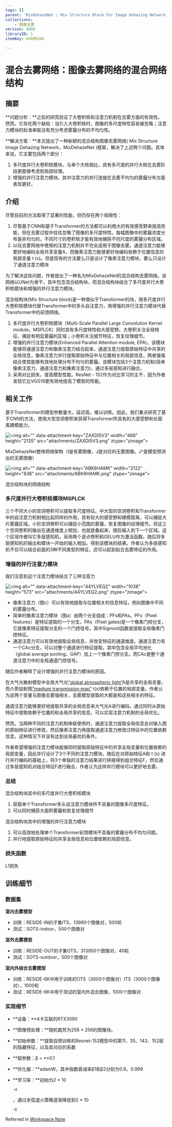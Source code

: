 ```yaml
---
tags: []
parent: 'MixDehazeNet : Mix Structure Block For Image Dehazing Network'
collections:
    - 图像去雾
version: 4008
libraryID: 1
itemKey: H36M9286

---
```

# 混合去雾网络：图像去雾网络的混合网络结构

## 摘要

**问题分析：**之前的研究验证了大卷积核和注意力机制在去雾方面的有效性。然而，它存在两个缺陷：当引入大卷积核时，图像的多尺度特性容易被忽略；注意力模块的标准串联没有充分考虑雾霾分布的不均匀性。

**解决方案：**本文提出了一种新颖的混合结构图像去雾网络( Mix Structure Image Dehazing Network，MixDehazeNet )框架，解决了上述两个问题。具体来说，它主要包括两个部分：

1.  多尺度并行大卷积核模块，与单个大核相比，具有多尺度的并行大核在去雾阶段更能够考虑到局部纹理。
2.  增强的并行注意力模块。其中注意力的并行连接在去雾不均匀的雾霾分布方面表现更好。

## 介绍

尽管目前的方法取得了显著的性能，但仍存在两个局限性：

1.  尽管基于CNN和基于Transformer的方法都可以利用大的有效感受野来提高性能，但在去雾过程中往往忽略了图像的多尺度特性。每幅图像中的雾霾浓度分布是非均匀的，不同尺寸的卷积核才能有效地捕获不同尺度的雾霾分布区域。
2.  以往去雾网络中使用的注意力机制并不完全适用于图像去雾。通道注意力能够更好地编码全局共享变量A，而像素注意力能够更好地编码依赖于位置信息的局部变量 t (x)。但是现有的方法要么只是设计了像素注意力模块，要么只设计了通道注意力模块

为了解决这些问题，作者提出了一种名为MixDehazeNet的混合结构去雾网络。该网络以UNet为骨干，其中包含混合结构块，而混合结构块结合了多尺度并行大卷积核模块和增强的并行注意力模块。

混合结构块(Mix Structure block)是一种类似于Transformer的块，用多尺度并行大卷积核模块代替Transformer中的多头自注意力，用增强的并行注意力模块代替Transformer中的前馈网络。

1.  多尺度并行大卷积核模块（Multi-Scale Parallel Large Convolution Kernel module，MSPLCK）同时具有多尺度特性和大感受野。大卷积关注全局特征，捕捉有明显雾霾的区域；小卷积关注细节特征，恢复纹理细节。
2.  增强的并行注意力模块(Enhanced Parallel Attention module, EPA)，该模块能够将通道注意力和像素注意力结合起来，通道注意力提取原始特征中共享的全局信息，像素注意力并行提取原始特征中与位置相关的局部信息，两者强强结合使其能够有效地处理分布不均匀的雾霾。该模块包括3个注意力机制(简单像素注意力、通道注意力和像素注意力)，通过多层感知进行融合。
3.  采用对比损失，提高模型性能。ResNet - 152作为对比学习的主干，因为作者发现它比VGG19更有效地提高了模型的性能。

## 相关工作

基于Transformer的模型参数量大，延迟高，难以训练。因此，我们重点研究了基于CNN的方法，使用大型空洞卷积来获得Transformer所具有的大感受野和长距离建模能力。

![\<img alt="" data-attachment-key="ZAXDI5V3" width="468" height="2135" src="attachments/ZAXDI5V3.png" ztype="zimage">](attachments/ZAXDI5V3.png)

MixDehazeNet整体网络架构（I是有雾图像，J是对应的无雾图像。J^是模型预测出的无雾图像）

![\<img alt="" data-attachment-key="ABK6HAMK" width="2122" height="836" src="attachments/ABK6HAMK.png" ztype="zimage">](attachments/ABK6HAMK.png)

混合结构块的网络结构

### 多尺度并行大卷积核模块MSPLCK

三个不同大小的空洞卷积可以提取多尺度特征。中大型的空洞卷积和Transformer中的自注意力机制相比起同样的作用，具有较大的感受野和建模距离，可以捕捉大片雾霾区域。小形空洞卷积可以捕捉小范围的雾霾，恢复图像的纹理细节。将这三个空洞卷积的输出在通道维度上相加，也就是叠起来，随后输入到下一个区域。这个区域作者叫它多层感知机，采用两个逐点卷积和GELU作为激活函数。随后将多层感知机的输出和模块一开始的输入相加。得到该模块的结果。作者认为多层感知机不仅可以结合前面的3种不同类型的特征，还可以起到拟合去雾特征的作用。

### 增强的并行注意力模块

我们注意到这个注意力模块结合了三种注意力

![\<img alt="" data-attachment-key="44YLVEQ2" width="1038" height="573" src="attachments/44YLVEQ2.png" ztype="zimage">](attachments/44YLVEQ2.png)

*   像素注意力（图c）可以有效地提取与位置相关的信息特征，例如图像中不同的雾霾分布。
*   简单的像素注意力模块（图a）由两个分支组成：PFs和PAs。PFs（Pixel features）是特征提取的一个分支。PAs（Pixel gates)是一个像素门控分支，它是像素特征提取分支的一个门控信号。其中Sigmoid函数是提取全局像素门控特征。
*   通道注意力可以有效地提取全局信息，并改变特征的通道维度。通道注意力有一个CAc分支，可以对整个通道进行特征提取。其中包含全局平均池化（global average pooling，GAP）加上一个像素门控分支。而CAc是整个通道注意力中的全局通道门控信号。

随后作者解释了设计增强的并行注意力模块的原因。

在大气光散射模型中全局大气光<span class="highlight" data-annotation="%7B%22attachmentURI%22%3A%22http%3A%2F%2Fzotero.org%2Fusers%2F10046823%2Fitems%2FTCA2V49B%22%2C%22pageLabel%22%3A%222%22%2C%22position%22%3A%7B%22pageIndex%22%3A1%2C%22rects%22%3A%5B%5B118.2%2C664.349%2C218.77%2C674.312%5D%5D%7D%2C%22citationItem%22%3A%7B%22uris%22%3A%5B%22http%3A%2F%2Fzotero.org%2Fusers%2F10046823%2Fitems%2FT5ME8KCA%22%5D%2C%22locator%22%3A%222%22%7D%7D" ztype="zhighlight"><a href="zotero://open-pdf/library/items/TCA2V49B?page=2">“global atmospheric light”</a></span>A是共享的全局变量，而介质投射图<span class="highlight" data-annotation="%7B%22attachmentURI%22%3A%22http%3A%2F%2Fzotero.org%2Fusers%2F10046823%2Fitems%2FTCA2V49B%22%2C%22pageLabel%22%3A%222%22%2C%22position%22%3A%7B%22pageIndex%22%3A1%2C%22rects%22%3A%5B%5B50.16%2C652.349%2C155.341%2C662.312%5D%5D%7D%2C%22citationItem%22%3A%7B%22uris%22%3A%5B%22http%3A%2F%2Fzotero.org%2Fusers%2F10046823%2Fitems%2FT5ME8KCA%22%5D%2C%22locator%22%3A%222%22%7D%7D" ztype="zhighlight"><a href="zotero://open-pdf/library/items/TCA2V49B?page=2">“medium transmission map”</a></span> t(x)依赖于位置的局部变量。作者认为这两个变量与图像去雾强相关，去雾模型提取的大都是和这些相关的特征。

通道注意力能够更好地提取共享的全局信息来大气光A进行编码。通过同时从原始特征中提取依赖于位置的和全局共享的信息，可以实现注意力机制的全局优化。

然而，当两种不同的注意力机制串联使用时，通道注意力提取全局信息会对输入图的原始特征进行修改，然后像素注意力再提取通道注意力修改过特征中的位置依赖信息，这种情况下并没有达到全局最优的条件。

作者希望增强的注意力模块能够同时提取原始特征中的共享全局变量和位置依赖的局部变量，因此并行设计了3个不同的注意力模块。随后在对原始特征A和 t (x) 进行并行编码的基础上，将3个单独的注意力结果进行拼接得到组合特征F，然后通过多层感知机对组合特征F进行融合，作者认为这样并行模块可以更好地去雾。

### 总结

混合结构块其中的多尺度并行大卷积核模块

1.  获取单个Transformer多头自注意力模块所不具备的图像多尺度特征。
2.  可以同时捕获大面积雾霾和恢复纹理细节

混合结构块其中的增强的并行注意力模块

1.  可以高效地处理单个Transformer前馈模块不具备的雾霾分布不均匀问题。
2.  并行地提取原始特征的共享全局信息和位置依赖的局部信息。

### 损失函数

L1损失

## 训练细节

### 数据集

**室内去雾模型**

*   训练：RESIDE-IN的子集ITS，13990个图像对，500轮
*   测试：SOTS-indoor，500个图像对

**室外去雾模型**

*   训练：RESIDE-OUT的子集OTS，313950个图像对，40轮
*   测试：SOTS-outdoor，500个图像对

**室内外综合去雾模型**

*   训练：RESIDE-6K中用于训练的OTS（3000个图像对）ITS（3000个图像对），1000轮
*   测试：RESIDE-6K中用于测试的室内外混合图像，1000个图像对

### 实现细节

*   **设备：**4卡互联的RTX3090

*   **图像预处理：**随机裁剪为256 × 256的图像块。

*   **初始参数：**提取自预训练的Resnet-152模型中的第11、35、143、152层的隐藏特征，以及其对应的系数

*   **超参数：β = **0.1

*   **优化器：**adamW，其中指数衰减率β1和β2分别为0.9，0.999

*   **学习率：**初始为2 × 10

    <sup>-4</sup>

    ，通过余弦退火策略逐渐降低到2 × 10

    <sup>-6</sup>

Referred in <a href="./学术论文笔记汇总-RYZ5DF37.md" rel="noopener noreferrer nofollow" zhref="zotero://note/u/RYZ5DF37/?ignore=1&#x26;line=-1" ztype="znotelink" class="internal-link">Workspace Note</a>
